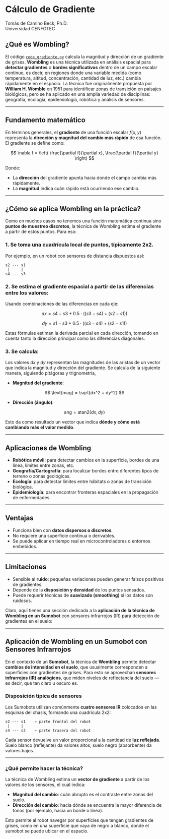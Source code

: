 # Cálculo de Gradiente

Tomás de Camino Beck, Ph.D.  
Universidad CENFOTEC  

## ¿Qué es Wombling?

El código [`code_gradiente.py`](https://github.com/Universidad-Cenfotec/Sumobot/blob/main/c%C3%B3digos_de_ejemplo/code_gradiente.py) calcula la magnitud y dirección de un gradiente de grises. **Wombling** es una técnica utilizada en análisis espacial para **detectar gradientes** o **bordes significativos** dentro de un campo escalar continuo, es decir, en regiones donde una variable medida (como temperatura, altitud, concentración, cantidad de luz, etc.) cambia rápidamente en el espacio.
La técnica fue originalmente propuesta por **William H. Womble** en 1951 para identificar zonas de transición en paisajes biológicos, pero se ha aplicado en una amplia variedad de disciplinas: geografía, ecología, epidemiología, robótica y análisis de sensores.

---

## Fundamento matemático

En términos generales, el **gradiente** de una función escalar $f(x, y)$ representa la **dirección y magnitud del cambio más rápido** de esa función. El gradiente se define como:

$$
\nabla f = \left( \frac{\partial f}{\partial x}, \frac{\partial f}{\partial y} \right)
$$

Donde:

* La **dirección** del gradiente apunta hacia donde el campo cambia más rápidamente.
* La **magnitud** indica cuán rápido está ocurriendo ese cambio.

---

## ¿Cómo se aplica Wombling en la práctica?

Como en muchos casos no tenemos una función matemática continua sino **puntos de muestreo discretos**, la técnica de Wombling estima el gradiente a partir de estos puntos. Para eso:

### 1. Se toma una cuadrícula local de puntos, típicamente 2x2.

Por ejemplo, en un robot con sensores de distancia dispuestos así:

```
s2 --- s1
 |     |
s4 --- s3
```

### 2. Se estima el gradiente espacial a partir de las diferencias entre los valores:

Usando combinaciones de las diferencias en cada eje:

$$
dx = s4 - s3 + 0.5 \cdot ((s3 - s4) + (s2 - s1))
$$

$$
dy = s1 - s3 + 0.5 \cdot ((s3 - s4) + (s2 - s1))
$$

Estas fórmulas estiman la derivada parcial en cada dirección, tomando en cuenta tanto la dirección principal como las diferencias diagonales.

### 3. Se calcula:

Los valores $dx$ y $dy$ representan las magnitudes de las aristas de un vector que indica la magnitud y dirección del gradiente. Se calcula de la siguiente manera, siguiendo pitágoras y trignometría,

* **Magnitud del gradiente**:

$$
\text{mag} = \sqrt{dx^2 + dy^2}
$$

* **Dirección (ángulo)**:

$$
\text{ang} = \text{atan2}(dx, dy)
$$

Esto da como resultado un vector que indica **dónde y cómo está cambiando más el valor medido**.

---

## Aplicaciones de Wombling

* **Robótica móvil**: para detectar cambios en la superficie, bordes de una línea, límites entre zonas, etc.
* **Geografía/Cartografía**: para localizar bordes entre diferentes tipos de terreno o zonas geológicas.
* **Ecología**: para detectar límites entre hábitats o zonas de transición biológica.
* **Epidemiología**: para encontrar fronteras espaciales en la propagación de enfermedades.

---

## Ventajas

* Funciona bien con **datos dispersos o discretos**.
* No requiere una superficie continua o derivables.
* Se puede aplicar en tiempo real en microcontroladores o entornos embebidos.

---

## Limitaciones

* Sensible al **ruido**: pequeñas variaciones pueden generar falsos positivos de gradientes.
* Depende de la **disposición y densidad** de los puntos sensados.
* Puede requerir técnicas de **suavizado (smoothing)** si los datos son ruidosos.

Claro, aquí tienes una sección dedicada a la **aplicación de la técnica de Wombling en un Sumobot** con sensores infrarrojos (IR) para detección de gradientes en el suelo:

---

## Aplicación de Wombling en un Sumobot con Sensores Infrarrojos

En el contexto de un **Sumobot**, la técnica de **Wombling** permite detectar **cambios de intensidad en el suelo**, que usualmente corresponden a superficies con gradientes de grises. Para esto se aprovechan **sensores infrarrojos (IR) analógicos**, que miden niveles de reflectancia del suelo —es decir, qué tan claro u oscuro es.

### Disposición típica de sensores

Los Sumobots utilizan comúnmente **cuatro sensores IR** colocados en las esquinas del chasis, formando una cuadrícula 2x2:

```
s2 --- s1    ← parte frontal del robot
 |     |
s4 --- s3    ← parte trasera del robot
```

Cada sensor devuelve un valor proporcional a la cantidad de **luz reflejada**. Suelo blanco (reflejante) da valores altos; suelo negro (absorbente) da valores bajos.

---

### ¿Qué permite hacer la técnica?

La técnica de Wombling estima un **vector de gradiente** a partir de los valores de los sensores, el cual indica:

* **Magnitud del cambio**: cuán abrupto es el contraste entre zonas del suelo.
* **Dirección del cambio**: hacia dónde se encuentra la mayor diferencia de tonos (por ejemplo, hacia un borde o línea).

Esto permite al robot navegar por superficies que tengan gradientes de grises, como en una superficie que vaya de negro a blanco, donde el sumobot se puede ubicar en el espacio.



